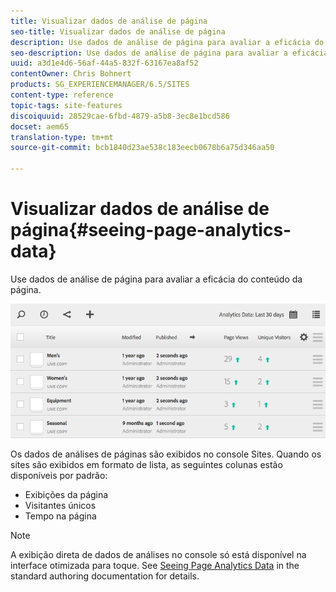 ```yaml
---
title: Visualizar dados de análise de página
seo-title: Visualizar dados de análise de página
description: Use dados de análise de página para avaliar a eficácia do conteúdo da página.
seo-description: Use dados de análise de página para avaliar a eficácia do conteúdo da página.
uuid: a3d1e4d6-56af-44a5-832f-63167ea8af52
contentOwner: Chris Bohnert
products: SG_EXPERIENCEMANAGER/6.5/SITES
content-type: reference
topic-tags: site-features
discoiquuid: 28529cae-6fbd-4879-a5b8-3ec8e1bcd586
docset: aem65
translation-type: tm+mt
source-git-commit: bcb1840d23ae538c183eecb0678b6a75d346aa50

---
```



# Visualizar dados de análise de página{#seeing-page-analytics-data}

Use dados de análise de página para avaliar a eficácia do conteúdo da página.

![chlimage_1-80](assets/chlimage_1-80.png)

Os dados de análises de páginas são exibidos no console Sites. Quando os sites são exibidos em formato de lista, as seguintes colunas estão disponíveis por padrão:

* Exibições da página
* Visitantes únicos
* Tempo na página

>[!NOTE]
>
>A exibição direta de dados de análises no console só está disponível na interface otimizada para toque. See [Seeing Page Analytics Data](/help/sites-authoring/page-analytics-using.md) in the standard authoring documentation for details.
